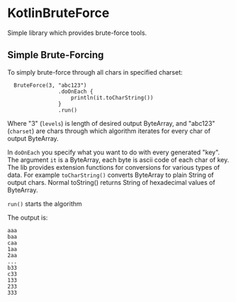 # KotlinBruteForce
Simple library which provides brute-force tools.

## Simple Brute-Forcing
To simply brute-force through all chars in specified charset:

```
  BruteForce(3, "abc123")
                .doOnEach {  
                    println(it.toCharString())
                }  
                .run()   
``` 

Where "3" (`levels`) is length of desired output ByteArray, and "abc123" (`charset`) are chars through which algorithm iterates for every char of output ByteArray.

In `doOnEach` you specify what you want to do with every generated "key". The argument `it` is a ByteArray, each byte is ascii code of each char of key. The lib provides extension functions
for conversions for various types of data. For example `toCharString()` converts ByteArray to plain String of output chars. Normal toString() returns String of hexadecimal values of ByteArray.


`run()` starts the algorithm

The output is:
```
aaa
baa
caa
1aa
2aa
...
b33
c33
133
233
333
```
